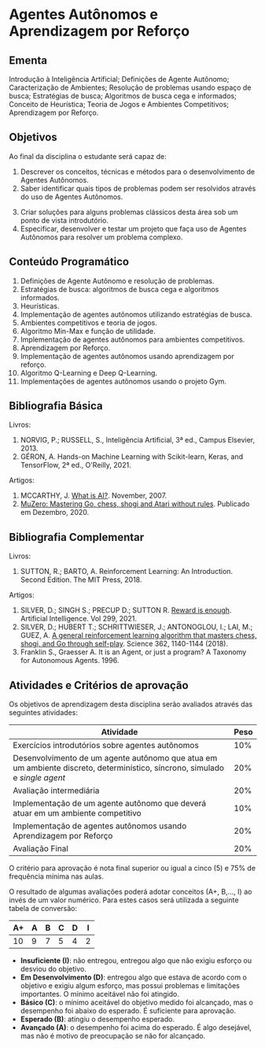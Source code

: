 # Agentes Autônomos e Aprendizagem por Reforço

<!-- Carga Horária:  80 horas-aula

Semestre  : ??º período-->

## Ementa

Introdução à Inteligência Artificial; Definições de Agente Autônomo; Caracterização de Ambientes; Resolução de problemas usando espaço de busca; Estratégias de busca; Algoritmos de busca cega e informados; Conceito de Heurística; Teoria de Jogos e Ambientes Competitivos; Aprendizagem por Reforço.  

## Objetivos

Ao final da disciplina o estudante será capaz de:

1. Descrever os conceitos, técnicas e métodos para o desenvolvimento de Agentes Autônomos.
2. Saber identificar quais tipos de problemas podem ser resolvidos através do uso de Agentes Autônomos. 
<!--3. Aplicar o conceito de representação de estados e algoritmos de busca no desenvolvimento de agentes autônomos para resolução de problemas clássicos de nível introdutório. -->
3. Criar soluções para alguns problemas clássicos desta área sob um ponto de vista introdutório.
4. Especificar, desenvolver e testar um projeto que faça uso de Agentes Autônomos para resolver um problema complexo.  


## Conteúdo Programático

1. Definições de Agente Autônomo e resolução de problemas.
2. Estratégias de busca: algoritmos de busca cega e algoritmos informados. 
3. Heurísticas.
4. Implementação de agentes autônomos utilizando estratégias de busca.
5. Ambientes competitivos e teoria de jogos. 
6. Algoritmo Min-Max e função de utilidade. 
7. Implementação de agentes autônomos para ambientes competitivos.
8. Aprendizagem por Reforço.
9. Implementação de agentes autônomos usando aprendizagem por reforço. 
10. Algoritmo Q-Learning e Deep Q-Learning. 
11. Implementações de agentes autônomos usando o projeto Gym.  

## Bibliografia Básica

Livros:

1.	NORVIG, P.; RUSSELL, S., Inteligência Artificial, 3ª ed., Campus Elsevier, 2013.
2.  GÉRON, A. Hands-on Machine Learning with Scikit-learn, Keras, and TensorFlow, 2ª ed., O'Reilly, 2021.

Artigos:

1. MCCARTHY, J. [What is AI?](http://jmc.stanford.edu/articles/whatisai.html). November, 2007. 
2. [MuZero: Mastering Go, chess, shogi and Atari without rules](https://deepmind.com/blog/article/muzero-mastering-go-chess-shogi-and-atari-without-rules). Publicado em Dezembro, 2020.

## Bibliografia Complementar

Livros:

1.  SUTTON, R.; BARTO, A. Reinforcement Learning: An Introduction. Second Edition. The MIT Press, 2018.	

Artigos:

1.  SILVER, D.; SINGH S.; PRECUP D.; SUTTON R. [Reward is enough](https://doi.org/10.1016/j.artint.2021.103535). Artificial Intelligence. Vol 299, 2021.
2.  SILVER, D.; HUBERT T.; SCHRITTWIESER, J.; ANTONOGLOU, I.; LAI, M.; GUEZ, A. [A general reinforcement learning algorithm that masters chess, shogi, and Go through self-play](https://doi.org/10.1126/science.aar6404). Science 362, 1140-1144 (2018).
3. Franklin S., Graesser A. It is an Agent, or just a program? A Taxonomy for Autonomous Agents. 1996.


## Atividades e Critérios de aprovação

Os objetivos de aprendizagem desta disciplina serão avaliados através das seguintes atividades: 

| Atividade | Peso |
| ----------| ----------|
| Exercícios introdutórios sobre agentes autônomos | 10% |
| Desenvolvimento de um agente autônomo que atua em um ambiente discreto, determinístico, síncrono, simulado e *single agent* | 20% |
| Avaliação intermediária | 20% | 
| Implementação de um agente autônomo que deverá atuar em um ambiente competitivo | 10% | 
| Implementação de agentes autônomos usando Aprendizagem por Reforço | 20% | 
| Avaliação Final | 20% | 

O critério para aprovação é nota final superior ou igual a cinco (5) e 75% de frequência mínima nas aulas. 

O resultado de algumas avaliações poderá adotar conceitos (A+, B,..., I) ao invés de um valor numérico. Para estes casos será utilizada a seguinte tabela de conversão:

| A+ | A | B | C | D | I |
|----|---|---|---|---|---|
| 10 | 9 | 7 | 5 | 4 | 2 |

* **Insuficiente (I)**: não entregou, entregou algo que não exigiu esforço ou desviou do objetivo.
* **Em Desenvolvimento (D)**: entregou algo que estava de acordo com o objetivo e exigiu algum esforço, mas possui problemas e limitações importantes. O mínimo aceitável não foi atingido.
* **Básico (C)**: o mínimo aceitável do objetivo medido foi alcançado, mas o desempenho foi abaixo do esperado. É suficiente para aprovação.
* **Esperado (B)**: atingiu o desempenho esperado.
* **Avançado (A)**: o desempenho foi acima do esperado. É algo desejável, mas não é motivo de preocupação se não for alcançado.
